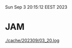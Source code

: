 Sun Sep  3 20:15:12 EEST 2023
# JAM
<a href='./cache/202309/03_20.log'>./cache/202309/03_20.log</a>
